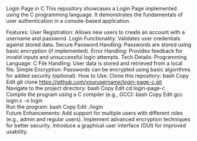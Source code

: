 Login Page in C
This repository showcases a Login Page implemented using the C programming language. It demonstrates the fundamentals of user authentication in a console-based application.

Features:
User Registration: Allows new users to create an account with a username and password.
Login Functionality: Validates user credentials against stored data.
Secure Password Handling: Passwords are stored using basic encryption (if implemented).
Error Handling: Provides feedback for invalid inputs and unsuccessful login attempts.
Tech Details:
Programming Language: C
File Handling: User data is stored and retrieved from a local file.
Simple Encryption: Passwords can be encrypted using basic algorithms for added security (optional).
How to Use:
Clone this repository:
bash
Copy
Edit
git clone https://github.com/yourusername/login-page-c.git  
Navigate to the project directory:
bash
Copy
Edit
cd login-page-c  
Compile the program using a C compiler (e.g., GCC):
bash
Copy
Edit
gcc login.c -o login  
Run the program:
bash
Copy
Edit
./login  
Future Enhancements:
Add support for multiple users with different roles (e.g., admin and regular users).
Implement advanced encryption techniques for better security.
Introduce a graphical user interface (GUI) for improved usability.
